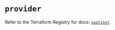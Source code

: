 # `provider`

Refer to the Terraform Registry for docs: [`spotinst`](https://registry.terraform.io/providers/spotinst/spotinst/1.168.2/docs).
